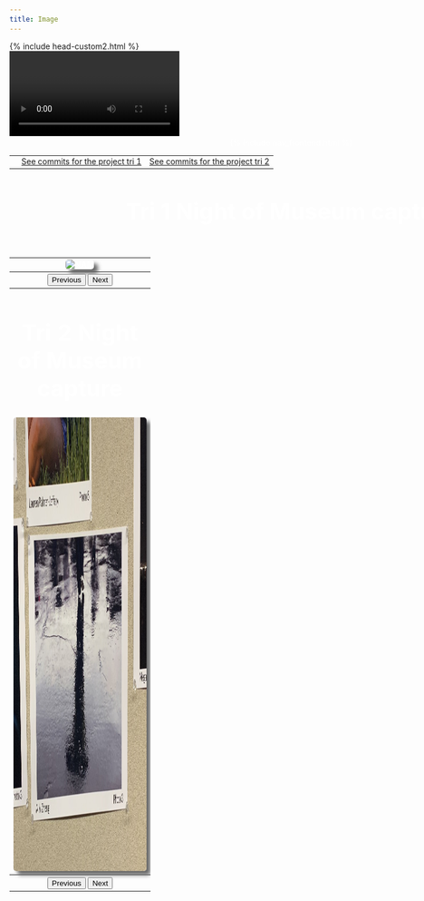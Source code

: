 ```yaml
---
title: Image
---
```


<html lang="en">
<head>
    <meta charset="UTF-8">
    <meta name="viewport" content="width=device-width, initial-scale=1.0">
<style>
    #wrapper
    {
    position:relative;
    text-align:center;
    margin:0 auto;
    padding:0px;
    width:995px;
    z-index:2;
    color: white;
    }
    h1
    {
    margin-top:50px;
    color:white;
    font-size:40px;
    }
    h2
    {
    margin-top:25px;
    color:white;
    font-size:25px;
    }
    p
    {
    margin-top:10px;
    color:white;
    font-size:15px;
    background: rgba(0,0,0,0.2);
    }
</style>
    {% include head-custom2.html %}
</head>

<body onload="checking(); startTimer();"> 
<div id="video_wrapper">
  <video autoplay loop id="background">
    <source src="https://drive.google.com/uc?export=view&id=17ygkkkTDZb219cgsmglfod33qP8PGW58" type="video/mp4">
  </video>
</div>
    <div id="wrapper">
        {% include nav_frontend.html %}
         <table>
            <tr>
                <td><div id="digital-clock"></div></td>
                <td><a href="https://github.com/aaditgupta21/football-pages/graphs/contributors">See commits for the project tri 1</a></td>
                <td><a href="https://github.com/CanCodeDevelopment/cancode-frontend/commits/main">See commits for the project tri 2</a></td>
            </tr>
        </table>
  <table style="width: 25%; margin-top: 3%; position: absolute;">
      <h1>
      Tri 1 Night of Museum capture
      </h1>
      <tr>
        <th><img id="img" style="width: auto; height: 800px; border-radius: 5px;
    box-shadow: 7px 7px 7px #666666;" src="images/NAM.jpg" alt="NAM"></th>
      </tr>
      <tr>
        <th><button type="button" onclick="displayPreviousImage()">Previous</button>
       <button type="button" onclick="displayNextImage()">Next</button></th>
      </tr>
      <tr>
      <th>
      <h1>
      Tri 2 Night of Museum capture
      </h1>
      <img id="img2" style="width: auto; height: 800px; border-radius: 5px;
    box-shadow: 7px 7px 7px #666666;" src="images/NofM/NightofMuseum1.jpg" alt="NAM"></th>
      </tr>
      <tr>
        <th><button type="button" onclick="displayPreviousImage2()">Previous</button>
       <button type="button" onclick="displayNextImage2()">Next</button></th>
      </tr>
  </table>
</div>   

    
<script src="{{ '/assets/js/videojava.js' | relative_url }}" type="text/javascript"></script>

    
</body>
</html>
